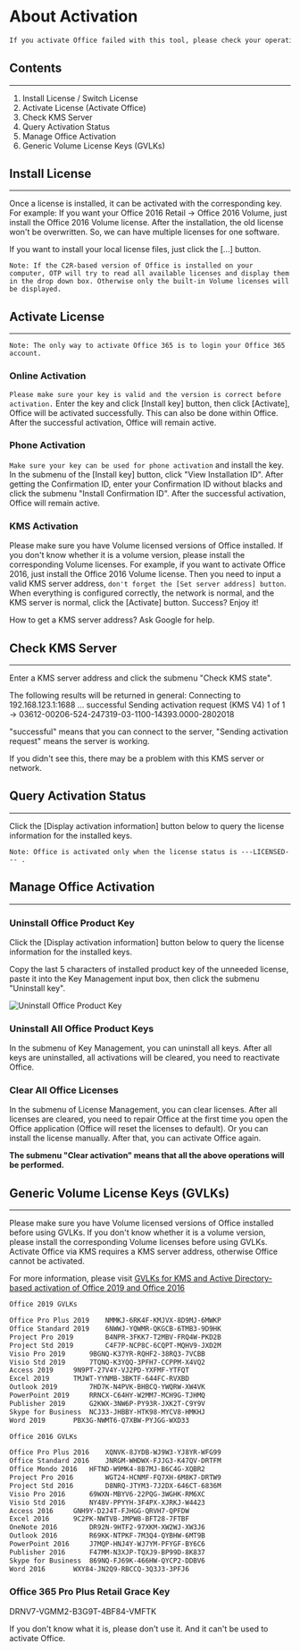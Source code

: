 # About Activation

```txt
If you activate Office failed with this tool, please check your operation first (There are steps in the instructions below). If the problem still exists, please try to check your operating system. After the successful activation, everything is ready to go.
```

## Contents

---

1. Install License / Switch License
2. Activate License (Activate Office)
3. Check KMS Server
4. Query Activation Status
5. Manage Office Activation
6. Generic Volume License Keys (GVLKs)

## Install License

---

Once a license is installed, it can be activated with the corresponding key.
For example: If you want your Office 2016 Retail -> Office 2016 Volume, just install the Office 2016 Volume license.
After the installation, the old license won't be overwritten. So, we can have multiple licenses for one software.

If you want to install your local license files, just click the [...] button.

`Note: If the C2R-based version of Office is installed on your computer, OTP will try to read all available licenses and display them in the drop down box. Otherwise only the built-in Volume licenses will be displayed.`

## Activate License

---

`Note: The only way to activate Office 365 is to login your Office 365 account.`

### Online Activation

`Please make sure your key is valid and the version is correct before activation.` Enter the key and click [Install key] button, then click [Activate], Office will be activated successfully. This can also be done within Office.
After the successful activation, Office will remain active.

### Phone Activation

`Make sure your key can be used for phone activation` and install the key. In the submenu of the [Install key] button, click "View Installation ID". After getting the Confirmation ID, enter your Confirmation ID without blacks and click the submenu "Install Confirmation ID".
After the successful activation, Office will remain active.

### KMS Activation

Please make sure you have Volume licensed versions of Office installed. If you don't know whether it is a volume version, please install the corresponding Volume licenses. For example, if you want to activate Office 2016, just install the Office 2016 Volume license. Then you need to input a valid KMS server address, `don't forget the [Set server address] button`. When everything is configured correctly, the network is normal, and the KMS server is normal, click the [Activate] button. Success? Enjoy it!

How to get a KMS server address? Ask Google for help.

## Check KMS Server

---

Enter a KMS server address and click the submenu "Check KMS state".

The following results will be returned in general:
Connecting to 192.168.123.1:1688 ... successful
Sending activation request (KMS V4) 1 of 1  -> 03612-00206-524-247319-03-1100-14393.0000-2802018

"successful" means that you can connect to the server, "Sending activation request" means the server is working.

If you didn't see this, there may be a problem with this KMS server or network.

## Query Activation Status

---

Click the [Display activation information] button below to query the license information for the installed keys.

`Note: Office is activated only when the license status is ---LICENSED--- .`

## Manage Office Activation

---

### Uninstall Office Product Key

Click the [Display activation information] button below to query the license information for the installed keys.

Copy the last 5 characters of installed product key of the unneeded license, paste it into the Key Management input box, then click the submenu "Uninstall key".

![Uninstall Office Product Key](https://coolhub.top/wp-content/uploads/2019/10/QQ截图20191029144031.png)

### Uninstall All Office Product Keys

In the submenu of Key Management, you can uninstall all keys.
After all keys are uninstalled, all activations will be cleared, you need to reactivate Office.


### Clear All Office Licenses

In the submenu of License Management, you can clear licenses.
After all licenses are cleared, you need to repair Office at the first time you open the Office application (Office will reset the licenses to default).
Or you can install the license manually. After that, you can activate Office again.

**The submenu "Clear activation" means that all the above operations will be performed.**

## Generic Volume License Keys (GVLKs)

---

Please make sure you have Volume licensed versions of Office installed before using GVLKs.
If you don't know whether it is a volume version, please install the corresponding Volume licenses before using GVLKs.
Activate Office via KMS requires a KMS server address, otherwise Office cannot be activated.

For more information, please visit [GVLKs for KMS and Active Directory-based activation of Office 2019 and Office 2016](https://docs.microsoft.com/en-us/DeployOffice/vlactivation/gvlks)

```txt
Office 2019 GVLKs

Office Pro Plus 2019	NMMKJ-6RK4F-KMJVX-8D9MJ-6MWKP
Office Standard 2019	6NWWJ-YQWMR-QKGCB-6TMB3-9D9HK
Project Pro 2019		B4NPR-3FKK7-T2MBV-FRQ4W-PKD2B
Project Std 2019		C4F7P-NCP8C-6CQPT-MQHV9-JXD2M
Visio Pro 2019		9BGNQ-K37YR-RQHF2-38RQ3-7VCBB
Visio Std 2019		7TQNQ-K3YQQ-3PFH7-CCPPM-X4VQ2
Access 2019		9N9PT-27V4Y-VJ2PD-YXFMF-YTFQT
Excel 2019		TMJWT-YYNMB-3BKTF-644FC-RVXBD
Outlook 2019		7HD7K-N4PVK-BHBCQ-YWQRW-XW4VK
PowerPoint 2019		RRNCX-C64HY-W2MM7-MCH9G-TJHMQ
Publisher 2019		G2KWX-3NW6P-PY93R-JXK2T-C9Y9V
Skype for Business	NCJ33-JHBBY-HTK98-MYCV8-HMKHJ
Word 2019		PBX3G-NWMT6-Q7XBW-PYJGG-WXD33

Office 2016 GVLKs

Office Pro Plus 2016	XQNVK-8JYDB-WJ9W3-YJ8YR-WFG99
Office Standard 2016	JNRGM-WHDWX-FJJG3-K47QV-DRTFM
Office Mondo 2016	HFTND-W9MK4-8B7MJ-B6C4G-XQBR2
Project Pro 2016		WGT24-HCNMF-FQ7XH-6M8K7-DRTW9
Project Std 2016		D8NRQ-JTYM3-7J2DX-646CT-6836M
Visio Pro 2016		69WXN-MBYV6-22PQG-3WGHK-RM6XC
Visio Std 2016		NY48V-PPYYH-3F4PX-XJRKJ-W4423
Access 2016		GNH9Y-D2J4T-FJHGG-QRVH7-QPFDW
Excel 2016		9C2PK-NWTVB-JMPW8-BFT28-7FTBF
OneNote 2016		DR92N-9HTF2-97XKM-XW2WJ-XW3J6
Outlook 2016		R69KK-NTPKF-7M3Q4-QYBHW-6MT9B
PowerPoint 2016		J7MQP-HNJ4Y-WJ7YM-PFYGF-BY6C6
Publisher 2016		F47MM-N3XJP-TQXJ9-BP99D-8K837
Skype for Business	869NQ-FJ69K-466HW-QYCP2-DDBV6
Word 2016		WXY84-JN2Q9-RBCCQ-3Q3J3-3PFJ6
```

### Office 365 Pro Plus Retail Grace Key

DRNV7-VGMM2-B3G9T-4BF84-VMFTK

If you don't know what it is, please don't use it. And it can't be used to activate Office.
